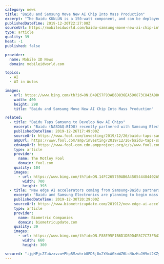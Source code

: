 ```yaml
---
category: news
title: "Baidu and Samsung Move New AI Chip Into Mass Production"
excerpt: "The Baidu KUNLUN is a 150-watt component, and can be deployed for a wide range of AI ... However, the tech can just as easily be used for speech recognition, image processing, or self-driving vehicles. “We’re expanding our business beyond mobile to datacenter applications by developing and mass-producing AI chips,” said Samsung Foundry ..."
publishedDateTime: 2019-12-20T22:27:00Z
sourceUrl: https://mobileidworld.com/baidu-samsung-move-new-ai-chip-into-mass-production-122005/
type: article
quality: 39
heat: -1
published: false

provider:
  name: Mobile ID News
  domain: mobileidworld.com

topics:
  - AI
  - AI in Autos

images:
  - url: https://www.bing.com/th?id=ON.D49E57F93AB6D836EA590873C843A886
    width: 400
    height: 298
    title: "Baidu and Samsung Move New AI Chip Into Mass Production"

related:
  - title: "Baidu Taps Samsung to Develop New AI Chips"
    excerpt: "Baidu (NASDAQ:BIDU) recently partnered with Samsung Electronics (OTC:SSNLF) to produce its new Kunlun AI accelerator chips, marking the first collaboration between the Chinese and South Korean tech giants. Samsung will manufacture the chips with its 14nm process and I-Cube (interposed-cube) package solution, which merges a SoC (system on ..."
    publishedDateTime: 2019-12-26T17:49:00Z
    sourceUrl: https://www.fool.com/investing/2019/12/26/baidu-taps-samsung-to-develop-new-ai-chips.aspx
    ampUrl: https://www.fool.com/amp/investing/2019/12/26/baidu-taps-samsung-to-develop-new-ai-chips.aspx
    cdnAmpUrl: https://www-fool-com.cdn.ampproject.org/c/s/www.fool.com/amp/investing/2019/12/26/baidu-taps-samsung-to-develop-new-ai-chips.aspx
    type: article
    provider:
      name: The Motley Fool
      domain: fool.com
    quality: 104
    images:
      - url: https://www.bing.com/th?id=ON.14FC265759AB6A450544484402A5194F
        width: 700
        height: 393
  - title: "New edge AI accelerators coming from Samsung-Baidu partnership and Innodisk"
    excerpt: "Baidu and Samsung Electronics are planning to begin mass producing a cloud-to-edge AI accelerator chip in early 2020 ... The chip also accelerates the ERNIE pre-training module for NLP to three times faster than the conventional GPU/FPGA-accelerating model. I-Cube technology connects a logic chip and high bandwidth memory with an interposer ..."
    publishedDateTime: 2019-12-30T20:29:00Z
    sourceUrl: https://www.biometricupdate.com/201912/new-edge-ai-accelerators-coming-from-samsung-baidu-partnership-and-innodisk
    type: article
    provider:
      name: Biometric Companies
      domain: biometricupdate.com
    quality: 39
    images:
      - url: https://www.bing.com/th?id=ON.F88E95F1B6D1DB9D4E8C7C73FB435EAE
        width: 660
        height: 300

secured: "ijgHPjcZZuAzxvzu+PhpBMzwhrb0FD5j8o2YNxAGkmWZ6LsNbzHuJH9ml2XZycA/abARNvaDezuCGLcdSAb4PzPujZy/k21e2A0B5nCBP22kictjrA40oldXw5uj45EL8Hp5bgSO0q3cDU8PJFI/IvvYplmXIzhzZGT0A6fHXkG1/6CW3i+5RPs+mAniRBTIYqXWN0o6JYf+so1P+C1pGnWWb7M/pOCEKNYn7cm6IoK9wFCL/PqNIEcVxPQyPHJSxfxmLbKmz/lE+KaCRV4KpA==;8Jn0tifWE+lGwLug7p7ZNA=="
---
```


